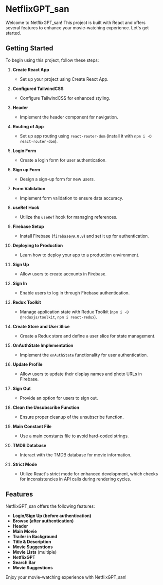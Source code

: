 # NetflixGPT_san

Welcome to NetflixGPT_san! This project is built with React and offers several features to enhance your movie-watching experience. Let's get started.

## Getting Started

To begin using this project, follow these steps:

1. **Create React App**

   - Set up your project using Create React App.

2. **Configured TailwindCSS**

   - Configure TailwindCSS for enhanced styling.

3. **Header**

   - Implement the header component for navigation.

4. **Routing of App**

   - Set up app routing using `react-router-dom` (install it with `npm i -D react-router-dom`).

5. **Login Form**

   - Create a login form for user authentication.

6. **Sign up Form**

   - Design a sign-up form for new users.

7. **Form Validation**

   - Implement form validation to ensure data accuracy.

8. **useRef Hook**

   - Utilize the `useRef` hook for managing references.

9. **Firebase Setup**

   - Install Firebase (`firebase@9.0.8`) and set it up for authentication.

10. **Deploying to Production**

    - Learn how to deploy your app to a production environment.

11. **Sign Up**

    - Allow users to create accounts in Firebase.

12. **Sign In**

    - Enable users to log in through Firebase authentication.

13. **Redux Toolkit**

    - Manage application state with Redux Toolkit (`npm i -D @reduxjs/toolkit`, `npm i react-redux`).

14. **Create Store and User Slice**

    - Create a Redux store and define a user slice for state management.

15. **OnAuthState Implementation**

    - Implement the `onAuthState` functionality for user authentication.

16. **Update Profile**

    - Allow users to update their display names and photo URLs in Firebase.

17. **Sign Out**

    - Provide an option for users to sign out.

18. **Clean the Unsubscribe Function**

    - Ensure proper cleanup of the unsubscribe function.

19. **Main Constant File**

    - Use a main constants file to avoid hard-coded strings.

20. **TMDB Database**

    - Interact with the TMDB database for movie information.

21. **Strict Mode**
    - Utilize React's strict mode for enhanced development, which checks for inconsistencies in API calls during rendering cycles.

## Features

NetflixGPT_san offers the following features:

- **Login/Sign Up (before authentication)**
- **Browse (after authentication)**
- **Header**
- **Main Movie**
- **Trailer in Background**
- **Title & Description**
- **Movie Suggestions**
- **Movie Lists** (multiple)
- **NetflixGPT**
- **Search Bar**
- **Movie Suggestions**

Enjoy your movie-watching experience with NetflixGPT_san!
